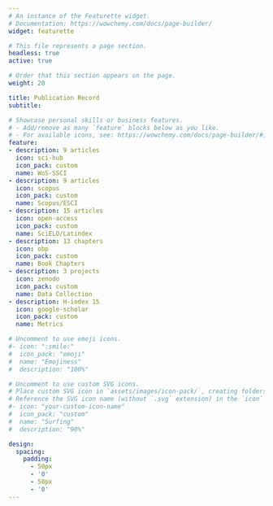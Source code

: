 ```yaml
---
# An instance of the Featurette widget.
# Documentation: https://wowchemy.com/docs/page-builder/
widget: featurette

# This file represents a page section.
headless: true
active: true

# Order that this section appears on the page.
weight: 20

title: Publication Record
subtitle:

# Showcase personal skills or business features.
# - Add/remove as many `feature` blocks below as you like.
# - For available icons, see: https://wowchemy.com/docs/page-builder/#icons
feature:
- description: 9 articles
  icon: sci-hub
  icon_pack: custom
  name: WoS-SSCI
- description: 9 articles
  icon: scopus
  icon_pack: custom
  name: Scopus/ESCI
- description: 15 articles
  icon: open-access
  icon_pack: custom
  name: SciELO/Latindex
- description: 13 chapters
  icon: obp
  icon_pack: custom
  name: Book Chapters
- description: 3 projects
  icon: zenodo
  icon_pack: custom
  name: Data Collection
- description: H-index 15
  icon: google-scholar
  icon_pack: custom
  name: Metrics

# Uncomment to use emoji icons.
#- icon: ":smile:"
#  icon_pack: "emoji"
#  name: "Emojiness"
#  description: "100%"  

# Uncomment to use custom SVG icons.
# Place custom SVG icon in `assets/images/icon-pack/`, creating folders if necessary.
# Reference the SVG icon name (without `.svg` extension) in the `icon` field.
#- icon: "your-custom-icon-name"
#  icon_pack: "custom"
#  name: "Surfing"
#  description: "90%"

design:
  spacing:
    padding:
      - 50px
      - '0'
      - 50px
      - '0'
---
```

